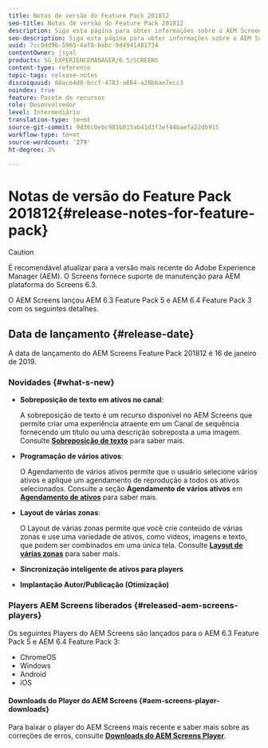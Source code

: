 ```yaml
---
title: Notas de versão do Feature Pack 201812
seo-title: Notas de versão do Feature Pack 201812
description: Siga esta página para obter informações sobre o AEM Screens Feature Pack 201812 lançado em 16 de janeiro de 2019.
seo-description: Siga esta página para obter informações sobre o AEM Screens Feature Pack 201812 lançado em 16 de janeiro de 2019.
uuid: 7cc8dd96-5965-4af0-bebc-9d4941481734
contentOwner: jsyal
products: SG_EXPERIENCEMANAGER/6.5/SCREENS
content-type: reference
topic-tags: release-notes
discoiquuid: 08ace4d8-bccf-4783-a664-a28bbae7ecc3
noindex: true
feature: Pacote de recursos
role: Desenvolvedor
level: Intermediário
translation-type: tm+mt
source-git-commit: 9d36c0ebc985b815ab41d3f3ef44baefa22db915
workflow-type: tm+mt
source-wordcount: '279'
ht-degree: 3%

---
```



# Notas de versão do Feature Pack 201812{#release-notes-for-feature-pack}

>[!CAUTION]
>
>É recomendável atualizar para a versão mais recente do Adobe Experience Manager (AEM). O Screens fornece suporte de manutenção para AEM plataforma do Screens 6.3.

O AEM Screens lançou AEM 6.3 Feature Pack 5 e AEM 6.4 Feature Pack 3 com os seguintes detalhes.

## Data de lançamento {#release-date}

A data de lançamento do AEM Screens Feature Pack 201812 é 16 de janeiro de 2019.

### Novidades {#what-s-new}

* **Sobreposição de texto em ativos no canal**:

   A sobreposição de texto é um recurso disponível no AEM Screens que permite criar uma experiência atraente em um Canal de sequência fornecendo um título ou uma descrição sobreposta a uma imagem. Consulte [**Sobreposição de texto**](text-overlay.md) para saber mais.

* **Programação de vários ativos**:

   O Agendamento de vários ativos permite que o usuário selecione vários ativos e aplique um agendamento de reprodução a todos os ativos selecionados. Consulte a seção **Agendamento de vários ativos** em **[Agendamento de ativos](asset-level-scheduling.md)** para saber mais.

* **Layout de várias zonas**:

   O Layout de várias zonas permite que você crie conteúdo de várias zonas e use uma variedade de ativos, como vídeos, imagens e texto, que podem ser combinados em uma única tela. Consulte **[Layout de várias zonas](multi-zone-layout-aem-screens.md)** para saber mais.

* **Sincronização inteligente de ativos para players**
* **Implantação Autor/Publicação (Otimização)**

### Players AEM Screens liberados {#released-aem-screens-players}

Os seguintes Players do AEM Screens são lançados para o AEM 6.3 Feature Pack 5 e AEM 6.4 Feature Pack 3:

* ChromeOS
* Windows
* Android
* iOS

#### Downloads do Player do AEM Screens {#aem-screens-player-downloads}

Para baixar o player do AEM Screens mais recente e saber mais sobre as correções de erros, consulte [**Downloads do AEM Screens Player**](https://download.macromedia.com/screens/).

